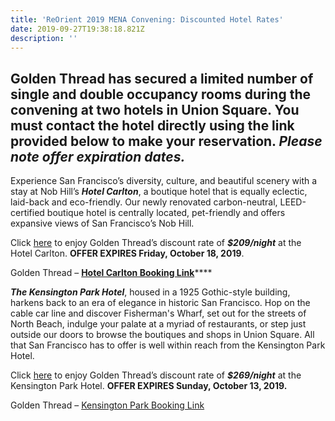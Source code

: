 ```yaml
---
title: 'ReOrient 2019 MENA Convening: Discounted Hotel Rates'
date: 2019-09-27T19:38:18.821Z
description: ''
---
```

## Golden Thread has secured a limited number of single and double occupancy rooms during the convening at two hotels in Union Square. You must contact the hotel directly using the link provided below to make your reservation. _Please note offer expiration dates._

Experience San Francisco’s diversity, culture, and beautiful scenery with a stay at Nob Hill’s **_Hotel Carlton_**, a boutique hotel that is equally eclectic, laid-back and eco-friendly. Our newly renovated carbon-neutral, LEED-certified boutique hotel is centrally located, pet-friendly and offers expansive views of San Francisco’s Nob Hill.

Click [here](https://gc.synxis.com/rez.aspx?Hotel=59679&Chain=25042&template=CAR&arrive=11/8/2019&depart=11/11/2019&adult=1&child=0&group=1911GOLDEN) to enjoy Golden Thread’s discount rate of _**$209/night**_ at the Hotel Carlton. **OFFER EXPIRES Friday, October 18, 2019**.

Golden Thread – [**Hotel Carlton Booking Link**](https://gc.synxis.com/rez.aspx?Hotel=59679&Chain=25042&template=CAR&arrive=11/8/2019&depart=11/11/2019&adult=1&child=0&group=1911GOLDEN)****

**_The Kensington Park Hotel_**, housed in a 1925 Gothic-style building, harkens back to an era of elegance in historic San Francisco. Hop on the cable car line and discover Fisherman's Wharf, set out for the streets of North Beach, indulge your palate at a myriad of restaurants, or step just outside our doors to browse the boutiques and shops in Union Square. All that San Francisco has to offer is well within reach from the Kensington Park Hotel.

Click [here](https://be.synxis.com/?adult=1&arrive=2019-11-08&chain=25881&child=0&clearcache=all&configcode=initialConfig¤cy=USD&depart=2019-11-09&group=GOLDTHREAD&hotel=55678&level=hotel&locale=en-US&nocache=true¬rack=true&rooms=1&themecode=initialTheme) to enjoy Golden Thread’s discount rate of _**$269/night**_ at the Kensington Park Hotel. **OFFER EXPIRES Sunday, October 13, 2019.**

Golden Thread – [Kensington Park Booking Link](https://be.synxis.com/?adult=1&arrive=2019-11-08&chain=25881&child=0&clearcache=all&configcode=initialConfig&currency=USD&depart=2019-11-09&group=GOLDTHREAD&hotel=55678&level=hotel&locale=en-US&nocache=true&notrack=true&rooms=1&themecode=initialTheme)
